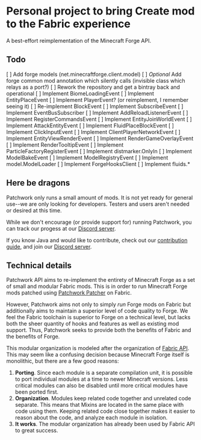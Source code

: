 # Personal project to bring Create mod to the Fabric experience

A best-effort reimplementation of the Minecraft Forge API.

## Todo
[ ] Add forge models (net.minecraftforge.client.model)
[ ] *Optional* Add forge common mod annotation which silently calls (invisible class which relays as a port?)
[ ] Rework the repository and get a bintray back and operational
[ ] Implement BiomeLoadingEvent
[ ] Implement EntityPlaceEvent
[ ] Implement PlayerEvent? (or reimplement, I remember seeing it)
[ ] Re-implement BlockEvent
[ ] Implement SubscribeEvent
[ ] Implement EventBusSubscriber
[ ] Implement AddReloadListenerEvent
[ ] Implement RegisterCommandsEvent
[ ] Implement EntityJoinWorldEvent
[ ] Implement AttackEntityEvent
[ ] Implement FluidPlaceBlockEvent
[ ] Implement ClickInputEvent
[ ] Implement ClientPlayerNetworkEvent
[ ] Implement EntityViewRenderEvent
[ ] Implement RenderGameOverlayEvent
[ ] Implement RenderTooltipEvent
[ ] Implement ParticleFactoryRegisterEvent
[ ] Implement distmarker.OnlyIn
[ ] Implement ModelBakeEvent
[ ] Implement ModelRegistryEvent
[ ] Implement model.ModelLoader
[ ] Implement ForgeHooksClient
[ ] Implement fluids.*



## Here be dragons
Patchwork only runs a small amount of mods. It is not yet ready for general use--we are only looking for developers. Testers and users aren't needed or desired at this time.

While we don't encourage (or provide support for) running Patchwork, you can track our progess at our [Discord server](https://discord.gg/YYZtNBG).

If you know Java and would like to contribute, check out our [contribution guide](CONTRIBUTING.md), and join our [Discord server](https://discord.gg/YYZtNBG).
## Technical details
Patchwork API aims to re-implement the entirety of Minecraft Forge as a set of small and modular Fabric mods. This is in order to run Minecraft Forge mods patched using [Patchwork Patcher](https://github.com/PatchworkMC/patchwork-patcher) on Fabric.

However, Patchwork aims not only to simply *run* Forge mods on Fabric but additionally aims to maintain a superior level of code quality to Forge. We feel the Fabric toolchain is superior to Forge on a technical level, but lacks both the sheer quantity of hooks and features as well as existing mod support. Thus, Patchwork seeks to provide both the benefits of Fabric and the benefits of Forge.

This modular organization is modeled after the organization of [Fabric API](https://github.com/FabricMC/fabric). This may seem like a confusing decision because Minecraft Forge itself is monolithic, but there are a few good reasons:

1. **Porting**. Since each module is a separate compilation unit, it is possible to port individual modules at a time to newer Minecraft versions. Less critical modules can also be disabled until more critical modules have been ported first.
2. **Organization**. Modules keep related code together and unrelated code separate. This means that Mixins are located in the same place with code using them. Keeping related code close together makes it easier to reason about the code, and analyze each module in isolation.
3. **It works**. The modular organization has already been used by Fabric API to great success.
